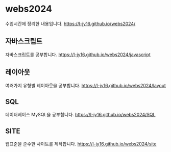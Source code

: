 # webs2024
수업시간에 정리한 내용입니다.
https://l-jy16.github.io/webs2024/

## 자바스크립트
자바스크립트를 공부합니다.
https://l-jy16.github.io/webs2024/javascript

## 레이아웃
여러가지 유형별 레이아웃을 공부합니다.
https://l-jy16.github.io/webs2024/layout

## SQL
데이터베이스 MySQL을 공부합니다.
https://l-jy16.github.io/webs2024/SQL

## SITE
웹표준을 준수한 사이트를 제작합니다.
https://l-jy16.github.io/webs2024/site
